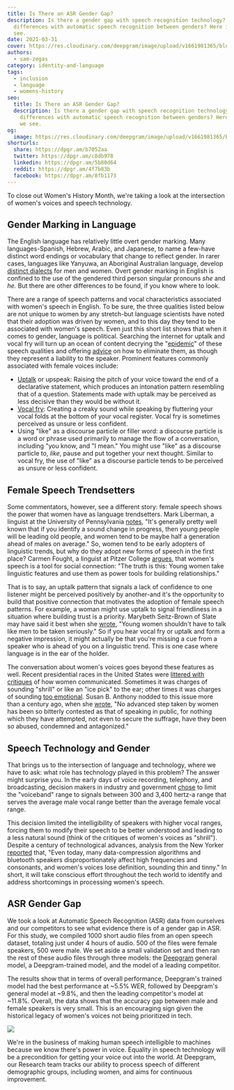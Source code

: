 ```yaml
---
title: Is There an ASR Gender Gap?
description: Is there a gender gap with speech recognition technology? Is there
  differences with automatic speech recognition between genders? Here is what we
  see.
date: 2021-03-31
cover: https://res.cloudinary.com/deepgram/image/upload/v1661981365/blog/is-there-an-asr-gender-gap/is-there-asr-gender-gap%402x.jpg
authors:
  - sam-zegas
category: identity-and-language
tags:
  - inclusion
  - language
  - womens-history
seo:
  title: Is There an ASR Gender Gap?
  description: Is there a gender gap with speech recognition technology? Is there
    differences with automatic speech recognition between genders? Here is what
    we see.
og:
  image: https://res.cloudinary.com/deepgram/image/upload/v1661981365/blog/is-there-an-asr-gender-gap/is-there-asr-gender-gap%402x.jpg
shorturls:
  share: https://dpgr.am/b7052aa
  twitter: https://dpgr.am/c8db978
  linkedin: https://dpgr.am/5b80d64
  reddit: https://dpgr.am/4f7b83b
  facebook: https://dpgr.am/8fb1173
---
```

To close out Women's History Month, we're taking a look at the intersection of women's voices and speech technology.

## Gender Marking in Language

The English language has relatively little overt gender marking. Many languages-Spanish, Hebrew, Arabic, and Japanese, to name a few-have distinct word endings or vocabulary that change to reflect gender. In rarer cases, languages like Yanyuwa, an Aboriginal Australian language, develop [distinct dialects](http://www.bbc.com/travel/story/20180429-australias-ancient-language-shaped-by-sharks) for men and women. Overt gender marking in English is confined to the use of the gendered third person singular pronouns *she* and *he.* But there are other differences to be found, if you know where to look.

There are a range of speech patterns and vocal characteristics associated with women's speech in English. To be sure, the three qualities listed below are not unique to women by any stretch-but language scientists have noted that their adoption was driven by women, and to this day they tend to be associated with women's speech. Even just this short list shows that when it comes to gender, language is political. Searching the internet for uptalk and vocal fry will turn up an ocean of content decrying the "[epidemic](https://www.psychologytoday.com/us/blog/caveman-logic/201010/the-uptalk-epidemic)" of these speech qualities and offering [advice](https://www.youtube.com/watch?v=HEfMwri22SM) on how to eliminate them, as though they represent a liability to the speaker. Prominent features commonly associated with female voices include: 

* [Uptalk](https://www.bbc.com/news/magazine-28708526) or upspeak: Raising the pitch of your voice toward the end of a declarative statement, which produces an intonation pattern resembling that of a question. Statements made with uptalk may be perceived as less decisive than they would be without it.
* [Vocal fry](https://www.youtube.com/watch?v=4L7-9N1xQZA): Creating a creaky sound while speaking by fluttering your vocal folds at the bottom of your vocal register. Vocal fry is sometimes perceived as unsure or less confident.
* Using "like" as a discourse particle or filler word: a discourse particle is a word or phrase used primarily to manage the flow of a conversation, including "you know, and "I mean." You might use "like" as a discourse particle to, *like*, pause and put together your next thought. Similar to vocal fry, the use of "like" as a discourse particle tends to be perceived as unsure or less confident.

## Female Speech Trendsetters

Some commentators, however, see a different story: female speech shows the power that women have as language trendsetters. Mark Liberman, a linguist at the University of Pennsylvania [notes](https://www.npr.org/2015/07/23/425608745/from-upspeak-to-vocal-fry-are-we-policing-young-womens-voices), "It's generally pretty well known that if you identify a sound change in progress, then young people will be leading old people, and women tend to be maybe half a generation ahead of males on average." So, women tend to be early adopters of linguistic trends, but why do they adopt new forms of speech in the first place? Carmen Fought, a linguist at Pitzer College [argues](https://www.npr.org/2015/07/23/425608745/from-upspeak-to-vocal-fry-are-we-policing-young-womens-voices), that women's speech is a tool for social connection: "The truth is this: Young women take linguistic features and use them as power tools for building relationships."

That is to say, an uptalk pattern that signals a lack of confidence to one listener might be perceived positively by another-and it's the opportunity to build that positive connection that motivates the adoption of female speech patterns. For example, a woman might use uptalk to signal friendliness in a situation where building trust is a priority. Marybeth Seitz-Brown of Slate may have said it best when she [wrote](https://slate.com/human-interest/2014/12/uptalk-is-ok-young-women-shouldn-t-have-to-talk-like-men-to-be-taken-seriously.html), "Young women shouldn't have to talk like men to be taken seriously." So if you hear vocal fry or uptalk and form a negative impression, it might actually be that you're missing a cue from a speaker who is ahead of you on a linguistic trend. This is one case where language is in the ear of the holder.

The conversation about women's voices goes beyond these features as well. Recent presidential races in the United States were [littered with critiques](https://www.washingtonpost.com/outlook/2019/09/11/that-grating-noise-its-people-criticizing-female-voices-debate-stage/) of how women communicated. Sometimes it was charges of sounding "shrill" or like an "ice pick" to the ear; other times it was charges of sounding [too emotional](https://www.usnews.com/news/politics/articles/2019-04-16/women-candidates-still-tagged-as-too-emotional-to-hold-office). Susan B. Anthony nodded to this issue more than a century ago, when she [wrote](https://www.google.com/books/edition/Failure_Is_Impossible/2po16sEMd7AC?hl=en), "No advanced step taken by women has been so bitterly contested as that of speaking in public, for nothing which they have attempted, not even to secure the suffrage, have they been so abused, condemned and antagonized." 

## Speech Technology and Gender

That brings us to the intersection of language and technology, where we have to ask: what role has technology played in this problem? The answer might surprise you. In the early days of voice recording, telephony, and broadcasting, decision makers in industry and government [chose](https://www.newyorker.com/culture/cultural-comment/a-century-of-shrill-how-bias-in-technology-has-hurt-womens-voices) to limit the "voiceband" range to signals between 300 and 3,400 hertz-a range that serves the average male vocal range better than the average female vocal range.

This decision limited the intelligibility of speakers with higher vocal ranges, forcing them to modify their speech to be better understood and leading to a less natural sound (think of the critiques of women's voices as "shrill"). Despite a century of technological advances, analysis from the New Yorker [reported](https://www.newyorker.com/culture/cultural-comment/a-century-of-shrill-how-bias-in-technology-has-hurt-womens-voices) that, "Even today, many data-compression algorithms and bluetooth speakers disproportionately affect high frequencies and consonants, and women's voices lose definition, sounding thin and tinny." In short, it will take conscious effort throughout the tech world to identify and address shortcomings in processing women's speech.

## ASR Gender Gap

We took a look at Automatic Speech Recognition (ASR) data from ourselves and our competitors to see what evidence there is of a gender gap in ASR. For this study, we compiled 1000 short audio files from an open speech dataset, totaling just under 4 hours of audio. 500 of the files were female speakers, 500 were male. We set aside a small validation set and then ran the rest of these audio files through three models: the [Deepgram](https://deepgram.com/) general model, a Deepgram-trained model, and the model of a leading competitor.

The results show that in terms of overall performance, Deepgram's trained model had the best performance at \~5.5% WER, followed by Deepgram's general model at \~9.8%, and then the leading competitor's model at ~11.8%. Overall, the data shows that the accuracy gap between male and female speakers is very small. This is an encouraging sign given the historical legacy of women's voices not being prioritized in tech. 

![](https://res.cloudinary.com/deepgram/image/upload/v1661976839/blog/is-there-an-asr-gender-gap/Screen-Shot-2021-03-30-at-11.21.49-AM.png) 

We're in the business of making human speech intelligible to machines because we know there's power in voice. Equality in speech technology will be a precondition for getting your voice out into the world. At Deepgram, our Research team tracks our ability to process speech of different demographic groups, including women, and aims for continuous improvement.